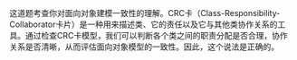 这道题考查你对面向对象建模一致性的理解。CRC卡（Class-Responsibility-Collaborator卡片）是一种用来描述类、它的责任以及它与其他类协作关系的工具。通过检查CRC卡模型，我们可以判断各个类之间的职责分配是否合理，协作关系是否清晰，从而评估面向对象模型的一致性。因此，这个说法是正确的。